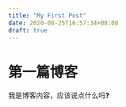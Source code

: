 ```yaml
---
title: "My First Post"
date: 2020-08-25T16:57:34+08:00
draft: true
---
```


# 第一篇博客

我是博客内容，应该说点什么吗❓
